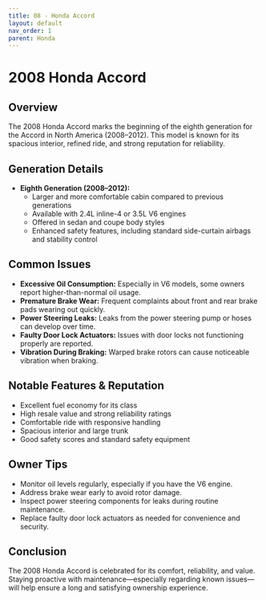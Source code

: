 ```yaml
---
title: 08 - Honda Accord
layout: default
nav_order: 1
parent: Honda
---
```


# 2008 Honda Accord

## Overview

The 2008 Honda Accord marks the beginning of the eighth generation for the Accord in North America (2008–2012). This model is known for its spacious interior, refined ride, and strong reputation for reliability.

## Generation Details

- **Eighth Generation (2008–2012):**
    - Larger and more comfortable cabin compared to previous generations
    - Available with 2.4L inline-4 or 3.5L V6 engines
    - Offered in sedan and coupe body styles
    - Enhanced safety features, including standard side-curtain airbags and stability control

## Common Issues

- **Excessive Oil Consumption:** Especially in V6 models, some owners report higher-than-normal oil usage.
- **Premature Brake Wear:** Frequent complaints about front and rear brake pads wearing out quickly.
- **Power Steering Leaks:** Leaks from the power steering pump or hoses can develop over time.
- **Faulty Door Lock Actuators:** Issues with door locks not functioning properly are reported.
- **Vibration During Braking:** Warped brake rotors can cause noticeable vibration when braking.

## Notable Features & Reputation

- Excellent fuel economy for its class
- High resale value and strong reliability ratings
- Comfortable ride with responsive handling
- Spacious interior and large trunk
- Good safety scores and standard safety equipment

## Owner Tips

- Monitor oil levels regularly, especially if you have the V6 engine.
- Address brake wear early to avoid rotor damage.
- Inspect power steering components for leaks during routine maintenance.
- Replace faulty door lock actuators as needed for convenience and security.

## Conclusion

The 2008 Honda Accord is celebrated for its comfort, reliability, and value. Staying proactive with maintenance—especially regarding known issues—will help ensure a long and satisfying ownership experience.
